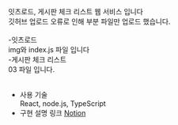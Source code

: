 잇츠로드, 게시판 체크 리스트 웹 서비스 입니다<br>
깃허브 업로드 오류로 인해 부분 파일만 업로드 했습니다.<br><br>
-잇츠로드 <br>
img와 index.js 파일 입니다<br>
-게시판 체크 리스트 <br>
03 파일 입니다.<br><br>

- 사용 기술<br>
React, node.js, TypeScript<br>
- 구현 설명 링크
[Notion](https://polyester-advantage-d3d.notion.site/React-Project-b7c8dfaffb864984832aefd1e9e731e4?pvs=4)
